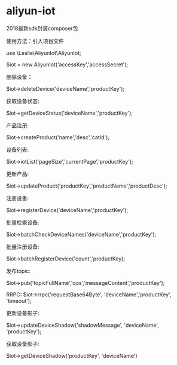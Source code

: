 # aliyun-iot
2018最新sdk封装composer包


使用方法：引入项目文件

use \Leslie\AliyunIot\AliyunIot;

$iot = new AliyunIot('accessKey','accessSecret');

删除设备：

$iot->deleteDevice('deviceName','productKey');

获取设备状态:

$iot->getDeviceStatus('deviceName','productKey');

产品注册:

$iot->createProduct('name','desc','catId');

设备列表:

$iot->iotList('pageSize','currentPage','productKey');

更新产品:

$iot->updateProduct('productKey','productName','productDesc');

注册设备:

$iot->registerDevice('deviceName','productKey');

批量检查设备:

$iot->batchCheckDeviceNames('deviceName','productKey');

批量注册设备:

$iot->batchRegisterDevice('count','productKey);

发布topic:

$iot->pub('topicFullName','qos','messageContent','productKey');

RRPC:
$iot->rrpc('requestBase64Byte', 'deviceName','productKey', 'timeout');

更新设备影子:

$iot->updateDeviceShadow('shadowMessage', 'deviceName', 'productKey');

获取设备影子:

$iot->getDeviceShadow('productKey', 'deviceName')